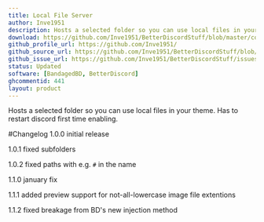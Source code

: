 ```yaml
---
title: Local File Server
author: Inve1951
description: Hosts a selected folder so you can use local files in your theme. Has to restart discord first time enabling.
download: https://github.com/Inve1951/BetterDiscordStuff/blob/master/coffee/localFileServer.plugin.coffee
github_profile_url: https://github.com/Inve1951/
github_source_url: https://github.com/Inve1951/BetterDiscordStuff/blob/master/coffee/localFileServer.plugin.coffee
github_issue_url: https://github.com/Inve1951/BetterDiscordStuff/issues
status: Updated
software: [BandagedBD, BetterDiscord]
ghcommentid: 441
layout: product
---
```

Hosts a selected folder so you can use local files in your theme. Has to restart discord first time enabling.

#Changelog
1.0.0
initial release

1.0.1
fixed subfolders

1.0.2
fixed paths with e.g. `#` in the name

1.1.0
january fix

1.1.1
added preview support for not-all-lowercase image file extentions

1.1.2
fixed breakage from BD's new injection method